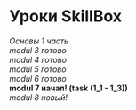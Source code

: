 # **Уроки SkillBox** <br>

_Основы 1 часть <br>
modul 3 готово <br>
modul 4 готово <br>
modul 5 готово <br>
modul 6 готово <br>_
**modul 7 начал! (task (1_1 - 1_3))** <br>
_modul 8 новый! <br>_

